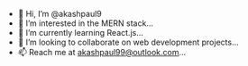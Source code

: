 - 👋 Hi, I’m @akashpaul9
- 👀 I’m interested in the MERN stack...
- 🌱 I’m currently learning React.js...
- 💞️ I’m looking to collaborate on web development projects...
- 📫 Reach me at akashpaul99@outlook.com...

<!---
akashpaul9/akashpaul9 is a ✨ special ✨ repository because its `README.md` (this file) appears on your GitHub profile.
You can click the Preview link to take a look at your changes.
--->
